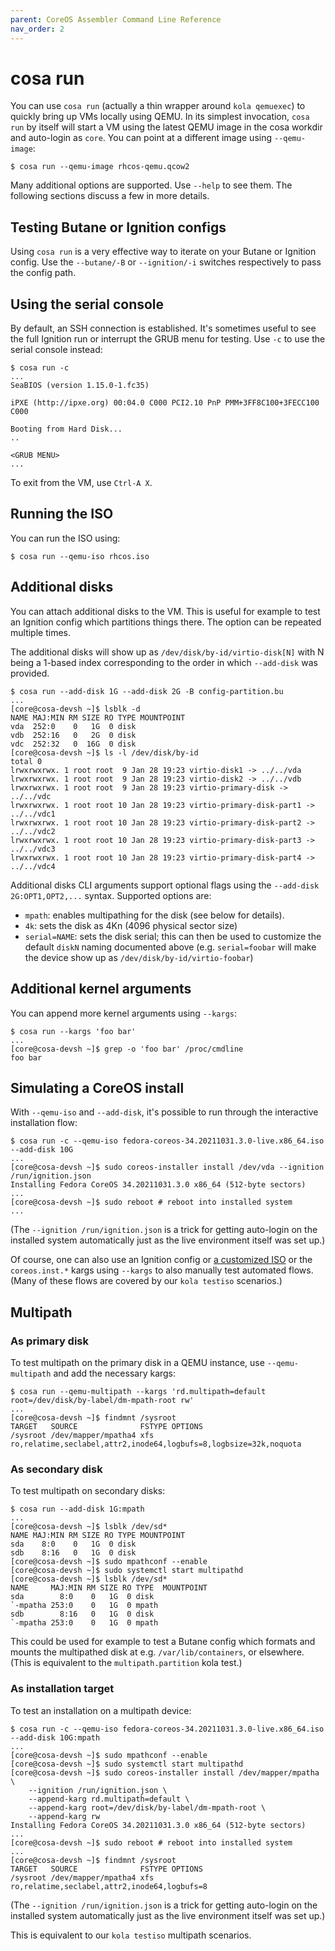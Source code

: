 ```yaml
---
parent: CoreOS Assembler Command Line Reference
nav_order: 2
---
```


# cosa run

You can use `cosa run` (actually a thin wrapper around `kola qemuexec`) to
quickly bring up VMs locally using QEMU. In its simplest invocation, `cosa run`
by itself will start a VM using the latest QEMU image in the cosa workdir and
auto-login as `core`. You can point at a different image using `--qemu-image`:

```
$ cosa run --qemu-image rhcos-qemu.qcow2
```

Many additional options are supported. Use `--help` to see them. The following
sections discuss a few in more details.

## Testing Butane or Ignition configs

Using `cosa run` is a very effective way to iterate on your Butane or Ignition
config. Use the `--butane/-B` or `--ignition/-i` switches respectively to pass
the config path.

## Using the serial console

By default, an SSH connection is established. It's sometimes useful to see the
full Ignition run or interrupt the GRUB menu for testing. Use `-c` to use the
serial console instead:

```
$ cosa run -c
...
SeaBIOS (version 1.15.0-1.fc35)

iPXE (http://ipxe.org) 00:04.0 C000 PCI2.10 PnP PMM+3FF8C100+3FECC100 C000

Booting from Hard Disk...
..

<GRUB MENU>
...
```

To exit from the VM, use `Ctrl-A X`.

## Running the ISO

You can run the ISO using:

```
$ cosa run --qemu-iso rhcos.iso
```

## Additional disks

You can attach additional disks to the VM. This is useful for example to test an
Ignition config which partitions things there. The option can be repeated
multiple times.

The additional disks will show up as `/dev/disk/by-id/virtio-disk[N]` with N
being a 1-based index corresponding to the order in which `--add-disk` was
provided.

```
$ cosa run --add-disk 1G --add-disk 2G -B config-partition.bu
...
[core@cosa-devsh ~]$ lsblk -d
NAME MAJ:MIN RM SIZE RO TYPE MOUNTPOINT
vda  252:0    0   1G  0 disk
vdb  252:16   0   2G  0 disk
vdc  252:32   0  16G  0 disk
[core@cosa-devsh ~]$ ls -l /dev/disk/by-id
total 0
lrwxrwxrwx. 1 root root  9 Jan 28 19:23 virtio-disk1 -> ../../vda
lrwxrwxrwx. 1 root root  9 Jan 28 19:23 virtio-disk2 -> ../../vdb
lrwxrwxrwx. 1 root root  9 Jan 28 19:23 virtio-primary-disk -> ../../vdc
lrwxrwxrwx. 1 root root 10 Jan 28 19:23 virtio-primary-disk-part1 -> ../../vdc1
lrwxrwxrwx. 1 root root 10 Jan 28 19:23 virtio-primary-disk-part2 -> ../../vdc2
lrwxrwxrwx. 1 root root 10 Jan 28 19:23 virtio-primary-disk-part3 -> ../../vdc3
lrwxrwxrwx. 1 root root 10 Jan 28 19:23 virtio-primary-disk-part4 -> ../../vdc4
```

Additional disks CLI arguments support optional flags using the `--add-disk
2G:OPT1,OPT2,...` syntax. Supported options are:

- `mpath`: enables multipathing for the disk (see below for details).
- `4k`: sets the disk as 4Kn (4096 physical sector size)
- `serial=NAME`: sets the disk serial; this can then be used to customize the
  default `diskN` naming documented above (e.g. `serial=foobar` will make the
  device show up as `/dev/disk/by-id/virtio-foobar`)

## Additional kernel arguments

You can append more kernel arguments using `--kargs`:

```
$ cosa run --kargs 'foo bar'
...
[core@cosa-devsh ~]$ grep -o 'foo bar' /proc/cmdline
foo bar
```

## Simulating a CoreOS install

With `--qemu-iso` and `--add-disk`, it's possible to run through the interactive
installation flow:

```
$ cosa run -c --qemu-iso fedora-coreos-34.20211031.3.0-live.x86_64.iso --add-disk 10G
...
[core@cosa-devsh ~]$ sudo coreos-installer install /dev/vda --ignition /run/ignition.json
Installing Fedora CoreOS 34.20211031.3.0 x86_64 (512-byte sectors)
...
[core@cosa-devsh ~]$ sudo reboot # reboot into installed system
...
```

(The `--ignition /run/ignition.json` is a trick for getting auto-login on the
installed system automatically just as the live environment itself was set up.)

Of course, one can also use an Ignition config or [a customized ISO](https://coreos.github.io/coreos-installer/cmd/iso/#coreos-installer-iso-customize)
or the `coreos.inst.*` kargs using `--kargs` to also manually test automated
flows. (Many of these flows are covered by our `kola testiso` scenarios.)

## Multipath

### As primary disk

To test multipath on the primary disk in a QEMU instance, use
`--qemu-multipath` and add the necessary kargs:

```
$ cosa run --qemu-multipath --kargs 'rd.multipath=default root=/dev/disk/by-label/dm-mpath-root rw'
...
[core@cosa-devsh ~]$ findmnt /sysroot
TARGET   SOURCE              FSTYPE OPTIONS
/sysroot /dev/mapper/mpatha4 xfs    ro,relatime,seclabel,attr2,inode64,logbufs=8,logbsize=32k,noquota
```

### As secondary disk

To test multipath on secondary disks:

```
$ cosa run --add-disk 1G:mpath
...
[core@cosa-devsh ~]$ lsblk /dev/sd*
NAME MAJ:MIN RM SIZE RO TYPE MOUNTPOINT
sda    8:0    0   1G  0 disk
sdb    8:16   0   1G  0 disk
[core@cosa-devsh ~]$ sudo mpathconf --enable
[core@cosa-devsh ~]$ sudo systemctl start multipathd
[core@cosa-devsh ~]$ lsblk /dev/sd*
NAME     MAJ:MIN RM SIZE RO TYPE  MOUNTPOINT
sda        8:0    0   1G  0 disk
`-mpatha 253:0    0   1G  0 mpath
sdb        8:16   0   1G  0 disk
`-mpatha 253:0    0   1G  0 mpath
```

This could be used for example to test a Butane config which formats and mounts
the multipathed disk at e.g. `/var/lib/containers`, or elsewhere. (This is
equivalent to the `multipath.partition` kola test.)

### As installation target

To test an installation on a multipath device:

```
$ cosa run -c --qemu-iso fedora-coreos-34.20211031.3.0-live.x86_64.iso --add-disk 10G:mpath
...
[core@cosa-devsh ~]$ sudo mpathconf --enable
[core@cosa-devsh ~]$ sudo systemctl start multipathd
[core@cosa-devsh ~]$ sudo coreos-installer install /dev/mapper/mpatha \
    --ignition /run/ignition.json \
    --append-karg rd.multipath=default \
    --append-karg root=/dev/disk/by-label/dm-mpath-root \
    --append-karg rw
Installing Fedora CoreOS 34.20211031.3.0 x86_64 (512-byte sectors)
...
[core@cosa-devsh ~]$ sudo reboot # reboot into installed system
...
[core@cosa-devsh ~]$ findmnt /sysroot
TARGET   SOURCE              FSTYPE OPTIONS
/sysroot /dev/mapper/mpatha4 xfs    ro,relatime,seclabel,attr2,inode64,logbufs=8
```

(The `--ignition /run/ignition.json` is a trick for getting auto-login on the
installed system automatically just as the live environment itself was set up.)

This is equivalent to our `kola testiso` multipath scenarios.

